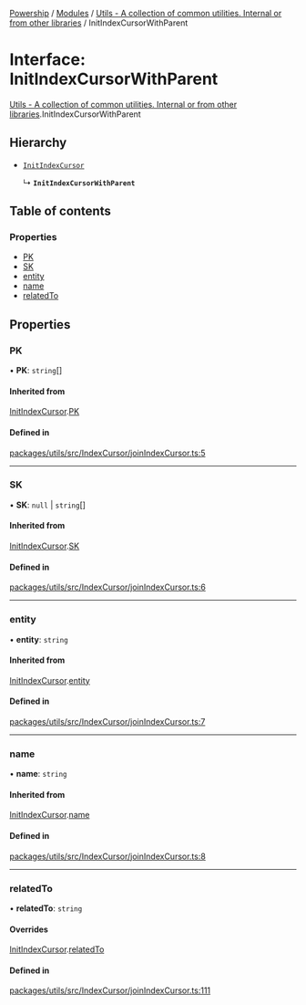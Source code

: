 [Powership](../README.md) / [Modules](../modules.md) / [Utils - A collection of common utilities. Internal or from other libraries](../modules/Utils___A_collection_of_common_utilities__Internal_or_from_other_libraries.md) / InitIndexCursorWithParent

# Interface: InitIndexCursorWithParent

[Utils - A collection of common utilities. Internal or from other libraries](../modules/Utils___A_collection_of_common_utilities__Internal_or_from_other_libraries.md).InitIndexCursorWithParent

## Hierarchy

- [`InitIndexCursor`](Utils___A_collection_of_common_utilities__Internal_or_from_other_libraries.InitIndexCursor.md)

  ↳ **`InitIndexCursorWithParent`**

## Table of contents

### Properties

- [PK](Utils___A_collection_of_common_utilities__Internal_or_from_other_libraries.InitIndexCursorWithParent.md#pk)
- [SK](Utils___A_collection_of_common_utilities__Internal_or_from_other_libraries.InitIndexCursorWithParent.md#sk)
- [entity](Utils___A_collection_of_common_utilities__Internal_or_from_other_libraries.InitIndexCursorWithParent.md#entity)
- [name](Utils___A_collection_of_common_utilities__Internal_or_from_other_libraries.InitIndexCursorWithParent.md#name)
- [relatedTo](Utils___A_collection_of_common_utilities__Internal_or_from_other_libraries.InitIndexCursorWithParent.md#relatedto)

## Properties

### PK

• **PK**: `string`[]

#### Inherited from

[InitIndexCursor](Utils___A_collection_of_common_utilities__Internal_or_from_other_libraries.InitIndexCursor.md).[PK](Utils___A_collection_of_common_utilities__Internal_or_from_other_libraries.InitIndexCursor.md#pk)

#### Defined in

[packages/utils/src/IndexCursor/joinIndexCursor.ts:5](https://github.com/antoniopresto/powership/blob/2672a73/packages/utils/src/IndexCursor/joinIndexCursor.ts#L5)

___

### SK

• **SK**: ``null`` \| `string`[]

#### Inherited from

[InitIndexCursor](Utils___A_collection_of_common_utilities__Internal_or_from_other_libraries.InitIndexCursor.md).[SK](Utils___A_collection_of_common_utilities__Internal_or_from_other_libraries.InitIndexCursor.md#sk)

#### Defined in

[packages/utils/src/IndexCursor/joinIndexCursor.ts:6](https://github.com/antoniopresto/powership/blob/2672a73/packages/utils/src/IndexCursor/joinIndexCursor.ts#L6)

___

### entity

• **entity**: `string`

#### Inherited from

[InitIndexCursor](Utils___A_collection_of_common_utilities__Internal_or_from_other_libraries.InitIndexCursor.md).[entity](Utils___A_collection_of_common_utilities__Internal_or_from_other_libraries.InitIndexCursor.md#entity)

#### Defined in

[packages/utils/src/IndexCursor/joinIndexCursor.ts:7](https://github.com/antoniopresto/powership/blob/2672a73/packages/utils/src/IndexCursor/joinIndexCursor.ts#L7)

___

### name

• **name**: `string`

#### Inherited from

[InitIndexCursor](Utils___A_collection_of_common_utilities__Internal_or_from_other_libraries.InitIndexCursor.md).[name](Utils___A_collection_of_common_utilities__Internal_or_from_other_libraries.InitIndexCursor.md#name)

#### Defined in

[packages/utils/src/IndexCursor/joinIndexCursor.ts:8](https://github.com/antoniopresto/powership/blob/2672a73/packages/utils/src/IndexCursor/joinIndexCursor.ts#L8)

___

### relatedTo

• **relatedTo**: `string`

#### Overrides

[InitIndexCursor](Utils___A_collection_of_common_utilities__Internal_or_from_other_libraries.InitIndexCursor.md).[relatedTo](Utils___A_collection_of_common_utilities__Internal_or_from_other_libraries.InitIndexCursor.md#relatedto)

#### Defined in

[packages/utils/src/IndexCursor/joinIndexCursor.ts:111](https://github.com/antoniopresto/powership/blob/2672a73/packages/utils/src/IndexCursor/joinIndexCursor.ts#L111)
